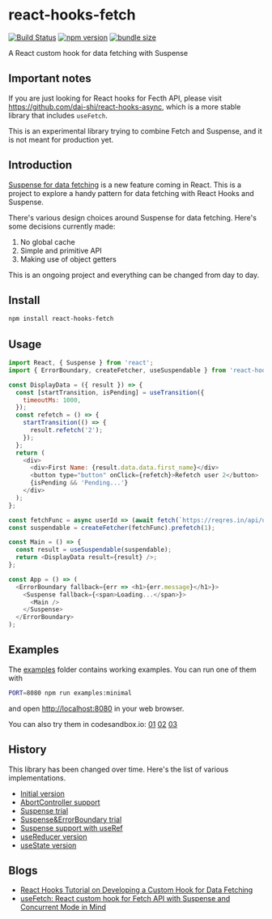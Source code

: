 # react-hooks-fetch

[![Build Status](https://travis-ci.com/dai-shi/react-hooks-fetch.svg?branch=master)](https://travis-ci.com/dai-shi/react-hooks-fetch)
[![npm version](https://badge.fury.io/js/react-hooks-fetch.svg)](https://badge.fury.io/js/react-hooks-fetch)
[![bundle size](https://badgen.net/bundlephobia/minzip/react-hooks-fetch)](https://bundlephobia.com/result?p=react-hooks-fetch)

A React custom hook for data fetching with Suspense

## Important notes

If you are just looking for React hooks for Fecth API,
please visit <https://github.com/dai-shi/react-hooks-async>,
which is a more stable library that includes `useFetch`.

This is an experimental library trying to combine Fetch and Suspense,
and it is not meant for production yet.

## Introduction

[Suspense for data fetching](https://reactjs.org/docs/concurrent-mode-suspense.html) is a new feature coming in React.
This is a project to explore a handy pattern for data fetching
with React Hooks and Suspense.

There's various design choices around Suspense for data fetching.
Here's some decisions currently made:

1. No global cache
2. Simple and primitive API
3. Making use of object getters

This is an ongoing project and everything can be changed from day to day.

## Install

```bash
npm install react-hooks-fetch
```

## Usage

```javascript
import React, { Suspense } from 'react';
import { ErrorBoundary, createFetcher, useSuspendable } from 'react-hooks-fetch';

const DisplayData = ({ result }) => {
  const [startTransition, isPending] = useTransition({
    timeoutMs: 1000,
  });
  const refetch = () => {
    startTransition(() => {
      result.refetch('2');
    });
  };
  return (
    <div>
      <div>First Name: {result.data.data.first_name}</div>
      <button type="button" onClick={refetch}>Refetch user 2</button>
      {isPending && 'Pending...'}
    </div>
  );
};

const fetchFunc = async userId => (await fetch(`https://reqres.in/api/users/${userId}?delay=3`)).json();
const suspendable = createFetcher(fetchFunc).prefetch(1);

const Main = () => {
  const result = useSuspendable(suspendable);
  return <DisplayData result={result} />;
};

const App = () => (
  <ErrorBoundary fallback={err => <h1>{err.message}</h1>}>
    <Suspense fallback={<span>Loading...</span>}>
      <Main />
    </Suspense>
  </ErrorBoundary>
);
```

## Examples

The [examples](examples) folder contains working examples.
You can run one of them with

```bash
PORT=8080 npm run examples:minimal
```

and open <http://localhost:8080> in your web browser.

You can also try them in codesandbox.io:
[01](https://codesandbox.io/s/github/dai-shi/react-hooks-fetch/tree/master/examples/01_minimal)
[02](https://codesandbox.io/s/github/dai-shi/react-hooks-fetch/tree/master/examples/02_typescript)
[03](https://codesandbox.io/s/github/dai-shi/react-hooks-fetch/tree/master/examples/03_noprefetch)

## History

This library has been changed over time.
Here's the list of various implementations.

- [Initial version](https://github.com/dai-shi/react-hooks-fetch/tree/dab13e04b81b92ab41a06705c837f8ad87fb9608)
- [AbortController support](https://github.com/dai-shi/react-hooks-fetch/tree/767cba39180c88be2960061028004e32aaea6e4b)
- [Suspense trial](https://github.com/dai-shi/react-hooks-fetch/tree/e7027c0042df35bee029849c3fea84f9bdfb1b55)
- [Suspense&ErrorBoundary trial](https://github.com/dai-shi/react-hooks-fetch/tree/7f525b518096d4a454228fdea176ecc8d2a66183)
- [Suspense support with useRef](https://github.com/dai-shi/react-hooks-fetch/tree/af0c67e752a8cf7c2e45d3bc547ea5be0b4e71e4)
- [useReducer version](https://github.com/dai-shi/react-hooks-fetch/tree/56dd2c2566ff7c481e1b0603fa1c43fa98da565a)
- [useState version](https://github.com/dai-shi/react-hooks-fetch/commit/893e988b96a31054f23f3d5370f30db7450e547f)

## Blogs

- [React Hooks Tutorial on Developing a Custom Hook for Data Fetching](https://blog.axlight.com/posts/react-hooks-tutorial-on-developing-a-custom-hook-for-data-fetching/)
- [useFetch: React custom hook for Fetch API with Suspense and Concurrent Mode in Mind](https://blog.axlight.com/posts/usefetch-react-custom-hook-for-fetch-api-with-suspense-and-concurrent-mode-in-mind/)


